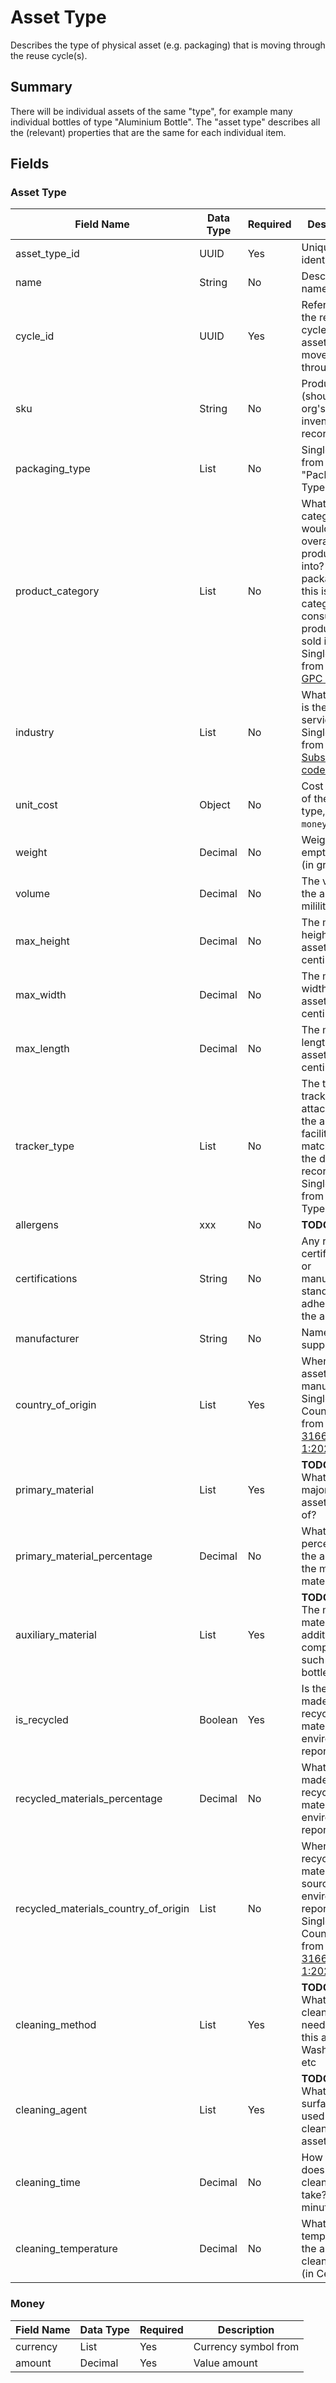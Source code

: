 # Asset Type

Describes the type of physical asset (e.g. packaging) that is moving through the reuse cycle(s).

## Summary

There will be individual assets of the same "type", for example many individual bottles of type "Aluminium Bottle". The "asset type" describes all the (relevant) properties that are the same for each individual item.


## Fields

### Asset Type

Field Name | Data Type | Required | Description
---------- | --------- | -------- | -----------
|asset_type_id|UUID|Yes|Unique identifier|
|name|String|No|Descriptive name|
|cycle_id|UUID|Yes|Reference to the reuse cycle that this asset type moves through|
|sku|String|No|Product SKU (should match org's inventory records)|
|packaging_type|List|No|Single value from "Packaging Type" codelist|
|product_category|List|No|What category would the overall product fall into? (e.g. for packaging this is overall category the consumable product be sold in). Single value from [GS1 GPC - Class](https://www.gs1.org/services/gpc-browser)|
|industry|List|No|What industry is the asset servicing? Single value from [ICB Subsector code list](https://www.ftserussell.com/data/industry-classification-benchmark-icb)|
|unit_cost|Object|No|Cost per unit of the asset type, as a `money` object|
|weight|Decimal|No|Weight of the empty asset (in grams)|
|volume|Decimal|No|The volume of the asset (in mililitres)|
|max_height|Decimal|No|The maximum height of the asset (in centimetres)|
|max_width|Decimal|No|The maximum width of the asset (in centimetres)|
|max_length|Decimal|No|The maximum length of the asset (in centimetres)|
|tracker_type|List|No|The type of tracking attached to the asset to facilite matching to the digital records. Single value from "Tracker Type" codelist|
|allergens|xxx|No|**TODO**: clarify|
|certifications|String|No|Any relevant certification or manufacturing standard adhered to by the asset|
|manufacturer|String|No|Name of supplier|
|country_of_origin|List|Yes|Where the asset was manufactured. Single Country code from [ISO 3166-1:2020(en)](https://www.iso.org/obp/ui/#iso:std:iso:3166:-1:ed-4:v1:en)|
|primary_material|List|Yes|**TODO**: clarify. What is majority of the asset made of?|
|primary_material_percentage|Decimal|No|What percentage of the asset is the majority material?|
|auxiliary_material|List|Yes|**TODO**: clarify. The main material of an additional component, such as a bottle cap.|
|is_recycled|Boolean|Yes|Is the asset made from recycled material? (For environmental reporting)|
|recycled_materials_percentage|Decimal|No|What % is made from recycled material? (For environmental reporting)|
|recycled_materials_country_of_origin|List|No|Where the recycled material is sourced (for environmental reporting). Single Country code from [ISO 3166-1:2020(en)](https://www.iso.org/obp/ui/#iso:std:iso:3166:-1:ed-4:v1:en)|
|cleaning_method|List|Yes|**TODO**: clarify. What type of cleaning is needed for this asset? i.e. Washing, UV etc|
|cleaning_agent|List|Yes|**TODO**: clarify. What surfactant is used when cleaning this asset?|
|cleaning_time|Decimal|No|How long does the cleaning cycle take? (in minutes)|
|cleaning_temperature|Decimal|No|What temperature is the asset cleaned at? (in Celsius)|

### Money

Field Name | Data Type | Required | Description
---------- | --------- | -------- | -----------
|currency|List|Yes|Currency symbol from |
|amount|Decimal|Yes|Value amount|
